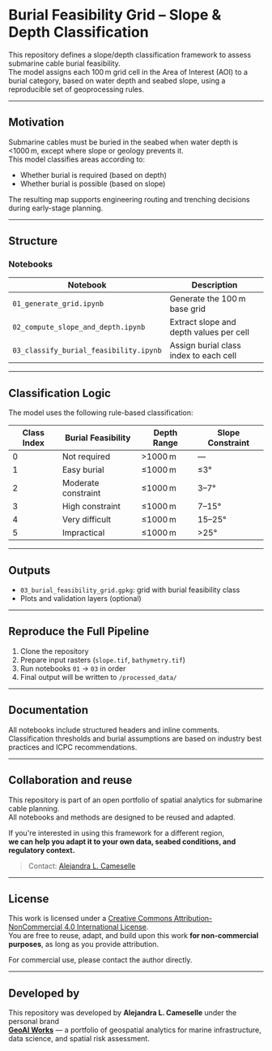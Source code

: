 
# Burial Feasibility Grid – Slope & Depth Classification

This repository defines a slope/depth classification framework to assess submarine cable burial feasibility.  
The model assigns each 100 m grid cell in the Area of Interest (AOI) to a burial category, based on water depth and seabed slope, using a reproducible set of geoprocessing rules.

---

## Motivation

Submarine cables must be buried in the seabed when water depth is <1000 m, except where slope or geology prevents it.  
This model classifies areas according to:

- Whether burial is required (based on depth)
- Whether burial is possible (based on slope)

The resulting map supports engineering routing and trenching decisions during early-stage planning.

---

## Structure

### Notebooks

| Notebook                               | Description                             |
|----------------------------------------|-----------------------------------------|
| `01_generate_grid.ipynb`               | Generate the 100 m base grid            |
| `02_compute_slope_and_depth.ipynb`     | Extract slope and depth values per cell |
| `03_classify_burial_feasibility.ipynb` | Assign burial class index to each cell  |

---

## Classification Logic

The model uses the following rule-based classification:

| Class Index | Burial Feasibility      | Depth Range     | Slope Constraint |
|-------------|-------------------------|-----------------|------------------|
| 0           | Not required            | >1000 m         | —                |
| 1           | Easy burial             | ≤1000 m         | ≤3°              |
| 2           | Moderate constraint     | ≤1000 m         | 3–7°             |
| 3           | High constraint         | ≤1000 m         | 7–15°            |
| 4           | Very difficult          | ≤1000 m         | 15–25°           |
| 5           | Impractical             | ≤1000 m         | >25°             |

---

## Outputs

- `03_burial_feasibility_grid.gpkg`: grid with burial feasibility class
- Plots and validation layers (optional)

---

## Reproduce the Full Pipeline

1. Clone the repository  
2. Prepare input rasters (`slope.tif`, `bathymetry.tif`)  
3. Run notebooks `01` → `03` in order  
4. Final output will be written to `/processed_data/`

---

## Documentation

All notebooks include structured headers and inline comments.  
Classification thresholds and burial assumptions are based on industry best practices and ICPC recommendations.

---

## Collaboration and reuse

This repository is part of an open portfolio of spatial analytics for submarine cable planning.  
All notebooks and methods are designed to be reused and adapted.

If you're interested in using this framework for a different region,  
**we can help you adapt it to your own data, seabed conditions, and regulatory context.**

> Contact: [Alejandra L. Cameselle](https://www.linkedin.com/in/alejandra-cameselle)

---

## License

This work is licensed under a [Creative Commons Attribution-NonCommercial 4.0 International License](https://creativecommons.org/licenses/by-nc/4.0/).  
You are free to reuse, adapt, and build upon this work **for non-commercial purposes**, as long as you provide attribution.

For commercial use, please contact the author directly.

---

## Developed by

This repository was developed by **Alejandra L. Cameselle** under the personal brand  
**[GeoAI Works](https://github.com/geoai-works)** — a portfolio of geospatial analytics for marine infrastructure, data science, and spatial risk assessment.